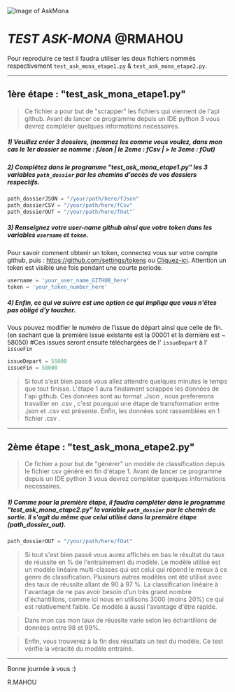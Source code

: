 ![Image of AskMona](https://preview.ibb.co/bYw7fU/Robin_MAHOU.png)

# _TEST ASK-MONA_ @RMAHOU

Pour reproduire ce test il faudra utiliser les deux fichiers nommés respectivement `test_ask_mona_etape1.py` & `test_ask_mona_etape2.py`.
_____________________________________________________________________________________________________________________________


## 1ère étape : "test_ask_mona_etape1.py"

> Ce fichier a pour but de "scrapper" les fichiers qui viennent de l'api github.
> Avant de lancer ce programme depuis un IDE python 3 vous devrez compléter quelques informations necessaires.

##### 1) Veuillez créer 3 dossiers, (nommez les comme vous voulez, dans mon cas le 1er dossier se nomme : fJson | le 2eme : fCsv | > le 3eme : fOut)


##### 2) Complétez dans le programme "test_ask_mona_etape1.py" les 3 variables `path_dossier` par les chemins d'accès de vos dossiers respectifs.

```python
path_dossierJSON = "/your/path/here/fJson"
path_dossierCSV = "/your/path/here/fCsv"
path_dossierOUT = "/your/path/here/fOut"`
```

##### 3) Renseignez votre user-name github ainsi que votre token dans les variables `username` et `token`. 
Pour savoir comment obtenir un token, connectez vous sur votre compte github, puis : https://github.com/settings/tokens ou [Cliquez-ici](https://github.com/settings/tokens).
Attention un token est visible une fois pendant une courte periode.
```python
username = 'your_user_name_GITHUB_here'
token = 'your_token_number_here'
```

##### 4) Enfin, ce qui va suivre est une option ce qui impliqu que vous n'êtes pas obligé d'y toucher. 
Vous pouvez modifier le numéro de l'issue de départ ainsi que celle de fin. (en sachant que la première issue existante est la 00001 et la dernière est ~ 58050)
#Ces issues seront ensuite téléchargées de l' `issueDepart` à l' `issueFin`
```python
issueDepart = 55000
issueFin = 58000
```
> Si tout s'est bien passé vous allez attendre quelques minutes le temps que tout finisse.
> L'étape 1 aura finalament scrappée les données de l'api github. Ces données sont au format .Json , nous prefererons travailler en .csv , c'est pourquoi une étape de transformation entre .json et .csv est présente. Enfin, les données sont rassemblées en 1 fichier .csv  .

_____________________________________________________________________________________________________________________________

## 2ème étape : "test_ask_mona_etape2.py"

> Ce fichier a pour but de "générer" un modèle de classification depuis le fichier csv généré en fin d'étape 1.
> Avant de lancer ce programme depuis un IDE python 3 vous devrez compléter quelques informations necessaires.

##### 1) Comme pour la première étape, il faudra compléter dans le programme "test_ask_mona_etape2.py" la variable `path_dossier` par le chemin de sortie. Il s'agit du même que celui utilisé dans la première étape (path_dossier_out).
```python
path_dossierOUT = "/your/path/here/fOut"
```
> Si tout s'est bien passé vous aurez affichés en bas le résultat du taux de réussite en % de l'entrainement du modèle.
> Le modèle utilisé est un modèle linéaire multi-classes qui est celui qui répond le mieux à ce genre de classification. 
> Plusieurs autres modèles ont été utilisé avec des taux de réussite allant de 90 à 97 %.
> La classification linéaire à l'avantage de ne pas avoir besoin d'un très grand nombre d'échantillons, comme ici nous en utilisons 3000 (moins 20%) ce qui est relativement faible. Ce modèle à aussi l'avantage d'être rapide.

> Dans mon cas mon taux de réussite varie selon les échantillons de données entre 98 et 99%.

> Enfin, vous trouverez à la fin des résultats un test du modèle. Ce test vérifie la véracité du modèle entrainé.

_____________________________________________________________________________________________________________________________

Bonne journée à vous :)

R.MAHOU


